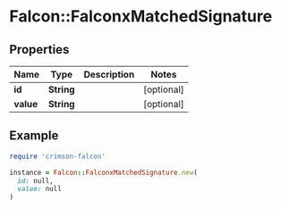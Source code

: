 # Falcon::FalconxMatchedSignature

## Properties

| Name | Type | Description | Notes |
| ---- | ---- | ----------- | ----- |
| **id** | **String** |  | [optional] |
| **value** | **String** |  | [optional] |

## Example

```ruby
require 'crimson-falcon'

instance = Falcon::FalconxMatchedSignature.new(
  id: null,
  value: null
)
```

